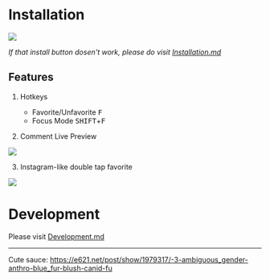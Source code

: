 # Installation

[![](https://i.imgur.com/aGD58yN.png)](https://raw.githubusercontent.com/felixfong227/e621_helper_tampermonkey/master/index.user.js)

*If that install button dosen't work, please do visit [Installation.md](https://github.com/felixfong227/e621_helper_tampermonkey/blob/master/docs/Installation.md)*

## Features

1) Hotkeys
   * Favorite/Unfavorite <kbd>F</kbd>
   * Focus Mode <kbd>SHIFT</kbd>+<kbd>F</kbd>
   
2) Comment Live Preview

<img src="https://i.imgur.com/Sxz7Kpl.gif">

3) Instagram-like double tap favorite

<img src="https://i.imgur.com/BvdjA0a.gif">

# Development

Please visit [Development.md](https://github.com/felixfong227/e621_helper_tampermonkey/blob/master/docs/Development.md)

---

Cute sauce: https://e621.net/post/show/1979317/-3-ambiguous_gender-anthro-blue_fur-blush-canid-fu
